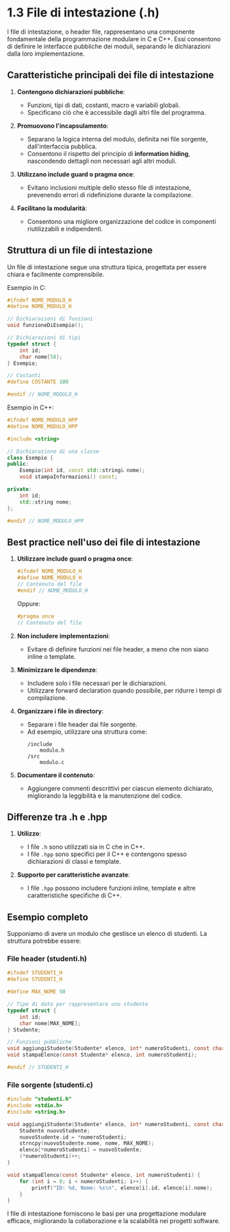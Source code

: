 # 1.3 File di intestazione (.h)

I file di intestazione, o header file, rappresentano una componente fondamentale della programmazione modulare in C e C++. Essi consentono di definire le interfacce pubbliche dei moduli, separando le dichiarazioni dalla loro implementazione.

## Caratteristiche principali dei file di intestazione

1. **Contengono dichiarazioni pubbliche**:
   - Funzioni, tipi di dati, costanti, macro e variabili globali.
   - Specificano ciò che è accessibile dagli altri file del programma.

2. **Promuovono l'incapsulamento**:
   - Separano la logica interna del modulo, definita nei file sorgente, dall'interfaccia pubblica.
   - Consentono il rispetto del principio di **information hiding**, nascondendo dettagli non necessari agli altri moduli.

3. **Utilizzano include guard o pragma once**:
   - Evitano inclusioni multiple dello stesso file di intestazione, prevenendo errori di ridefinizione durante la compilazione.
   
4. **Facilitano la modularità**:
   - Consentono una migliore organizzazione del codice in componenti riutilizzabili e indipendenti.

## Struttura di un file di intestazione

Un file di intestazione segue una struttura tipica, progettata per essere chiara e facilmente comprensibile.

Esempio in C:

```c
#ifndef NOME_MODULO_H
#define NOME_MODULO_H

// Dichiarazioni di funzioni
void funzioneDiEsempio();

// Dichiarazioni di tipi
typedef struct {
    int id;
    char nome[50];
} Esempio;

// Costanti
#define COSTANTE 100

#endif // NOME_MODULO_H
```

Esempio in C++:

```cpp
#ifndef NOME_MODULO_HPP
#define NOME_MODULO_HPP

#include <string>

// Dichiarazione di una classe
class Esempio {
public:
    Esempio(int id, const std::string& nome);
    void stampaInformazioni() const;

private:
    int id;
    std::string nome;
};

#endif // NOME_MODULO_HPP
```

## Best practice nell'uso dei file di intestazione

1. **Utilizzare include guard o pragma once**:

   ```c
   #ifndef NOME_MODULO_H
   #define NOME_MODULO_H
   // Contenuto del file
   #endif // NOME_MODULO_H
   ```
   
   Oppure:
   
   ```c
   #pragma once
   // Contenuto del file
   ```

2. **Non includere implementazioni**:
   - Evitare di definire funzioni nei file header, a meno che non siano inline o template.

3. **Minimizzare le dipendenze**:
   - Includere solo i file necessari per le dichiarazioni.
   - Utilizzare forward declaration quando possibile, per ridurre i tempi di compilazione.

4. **Organizzare i file in directory**:
   - Separare i file header dai file sorgente.
   - Ad esempio, utilizzare una struttura come:
     ```
     /include
         modulo.h
     /src
         modulo.c
     ```

5. **Documentare il contenuto**:
   - Aggiungere commenti descrittivi per ciascun elemento dichiarato, migliorando la leggibilità e la manutenzione del codice.

## Differenze tra .h e .hpp

1. **Utilizzo**:
   - I file `.h` sono utilizzati sia in C che in C++.
   - I file `.hpp` sono specifici per il C++ e contengono spesso dichiarazioni di classi e template.

2. **Supporto per caratteristiche avanzate**:
   - I file `.hpp` possono includere funzioni inline, template e altre caratteristiche specifiche di C++.

## Esempio completo

Supponiamo di avere un modulo che gestisce un elenco di studenti. La struttura potrebbe essere:

### File header (studenti.h)

```c
#ifndef STUDENTI_H
#define STUDENTI_H

#define MAX_NOME 50

// Tipo di dato per rappresentare uno studente
typedef struct {
    int id;
    char nome[MAX_NOME];
} Studente;

// Funzioni pubbliche
void aggiungiStudente(Studente* elenco, int* numeroStudenti, const char* nome);
void stampaElenco(const Studente* elenco, int numeroStudenti);

#endif // STUDENTI_H
```

### File sorgente (studenti.c)

```c
#include "studenti.h"
#include <stdio.h>
#include <string.h>

void aggiungiStudente(Studente* elenco, int* numeroStudenti, const char* nome) {
    Studente nuovoStudente;
    nuovoStudente.id = *numeroStudenti;
    strncpy(nuovoStudente.nome, nome, MAX_NOME);
    elenco[*numeroStudenti] = nuovoStudente;
    (*numeroStudenti)++;
}

void stampaElenco(const Studente* elenco, int numeroStudenti) {
    for (int i = 0; i < numeroStudenti; i++) {
        printf("ID: %d, Nome: %s\n", elenco[i].id, elenco[i].nome);
    }
}
```

I file di intestazione forniscono le basi per una progettazione modulare efficace, migliorando la collaborazione e la scalabilità nei progetti software.

